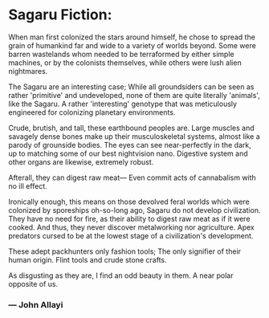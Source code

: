 # Sagaru Fiction:

When man first colonized the stars around himself, he chose to spread the grain of humankind far and wide to a variety of worlds beyond. Some were barren wastelands whom needed to be terraformed by either simple machines, or by the colonists themselves, while others were lush alien nightmares.

The Sagaru are an interesting case; While all groundsiders can be seen as rather 'primitive' and undeveloped, none of them are quite literally 'animals', like the Sagaru. A rather 'interesting' genotype that was meticulously engineered for colonizing planetary environments.

Crude, brutish, and tall, these earthbound peoples are. Large muscles and savagely dense bones make up their musculoskeletal systems, almost like a parody of grounside bodies. The eyes can see near-perfectly in the dark, up to matching some of our best nightvision nano. Digestive system and other organs are likewise, extremely robust.

Afterall, they can digest raw meat— Even commit acts of cannabalism with no ill effect. 

Ironically enough, this means on those devolved feral worlds which were colonized by sporeships oh-so-long ago, Sagaru do not develop civilization. They have no need for fire,  as their ability to digest raw meat as if it were cooked. And thus, they never discover metalworking nor agriculture. Apex predators cursed to be at the lowest stage of a civilization's development.

These adept packhunters only fashion tools; The only signifier of their human origin. Flint tools and crude stone crafts.

As disgusting as they are, I find an odd beauty in them. A near polar opposite of us.

### — John Allayi
